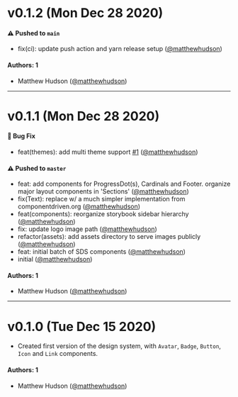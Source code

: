 # v0.1.2 (Mon Dec 28 2020)

#### ⚠️ Pushed to `main`

- fix(ci): update push action and yarn release setup ([@matthewhudson](https://github.com/matthewhudson))

#### Authors: 1

- Matthew Hudson ([@matthewhudson](https://github.com/matthewhudson))

---

# v0.1.1 (Mon Dec 28 2020)

#### 🐛 Bug Fix

- feat(themes): add multi theme support [#1](https://github.com/ajetreo/design-system/pull/1)
  ([@matthewhudson](https://github.com/matthewhudson))

#### ⚠️ Pushed to `master`

- feat: add components for ProgressDot(s), Cardinals and Footer. organize major layout components in 'Sections'
  ([@matthewhudson](https://github.com/matthewhudson))
- fix(Text): replace w/ a much simpler implementation from componentdriven.org
  ([@matthewhudson](https://github.com/matthewhudson))
- feat(components): reorganize storybook sidebar hierarchy ([@matthewhudson](https://github.com/matthewhudson))
- fix: update logo image path ([@matthewhudson](https://github.com/matthewhudson))
- refactor(assets): add assets directory to serve images publicly ([@matthewhudson](https://github.com/matthewhudson))
- feat: initial batch of SDS components ([@matthewhudson](https://github.com/matthewhudson))
- initial ([@matthewhudson](https://github.com/matthewhudson))

#### Authors: 1

- Matthew Hudson ([@matthewhudson](https://github.com/matthewhudson))

---

# v0.1.0 (Tue Dec 15 2020)

- Created first version of the design system, with `Avatar`, `Badge`, `Button`, `Icon` and `Link` components.

#### Authors: 1

- Matthew Hudson ([@matthewhudson](https://github.com/matthewhudson))
